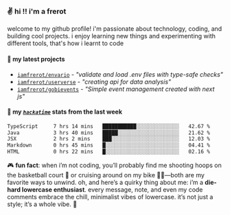 ### ✌️ hi !! i'm a frerot

welcome to my github profile! i'm passionate about technology, coding, and
building cool projects. i enjoy learning new things and experimenting with
different tools, that's how i learnt to code

#### 🚀 my latest projects

- [`iamfrerot/envario`](https://github.com/iamfrerot/envario) - _"validate and
  load .env files with type-safe checks"_
- [`iamfrerot/userverse`](https://github.com/iamfrerot/userverse) - _"creating api for
  data analysis"_
- [`iamfrerot/gobievents`](https://github.com/iamfrerot/gobievents) - _"Simple
  event management created with next js"_

#### 📡 my [_`hackatime`_](https://waka.hackclub.com) stats from the last week

<!--START_SECTION:waka-->

```txt
TypeScript     7 hrs 14 mins   ███████████░░░░░░░░░░░░░░   42.67 %
Java           3 hrs 40 mins   █████░░░░░░░░░░░░░░░░░░░░   21.62 %
JSX            2 hrs 2 mins    ███░░░░░░░░░░░░░░░░░░░░░░   12.03 %
Markdown       0 hrs 45 mins   █░░░░░░░░░░░░░░░░░░░░░░░░   04.41 %
HTML           0 hrs 22 mins   █░░░░░░░░░░░░░░░░░░░░░░░░   02.16 %
```

<!--END_SECTION:waka-->

🎮 **fun fact**: when i’m not coding, you’ll probably find me shooting hoops on
the basketball court 🏀 or cruising around on my bike 🚴‍♂️—both are my favorite
ways to unwind. oh, and here’s a quirky thing about me: i’m a **die-hard
lowercase enthusiast**. every message, note, and even my code comments embrace
the chill, minimalist vibes of lowercase. it’s not just a style; it’s a whole
vibe. 🤘
